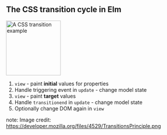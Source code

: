 ##  The CSS transition cycle in Elm

<img alt="A CSS transition example" src="resources/TransitionsPrinciple.png" style="height: 150px; border: none;">

<ol>
<li class="fragment"><code>view</code> - paint <strong>initial</strong> values for properties
<li class="fragment">Handle triggering event in <code>update</code> - change model state
<li class="fragment"><code>view</code> - paint <strong>target</strong> values
<li class="fragment">Handle <code>transitionend</code> in <code>update</code> - change model state
<li class="fragment">Optionally change DOM again in <code>view</code>
</ol>

note:
    Image credit: https://developer.mozilla.org/files/4529/TransitionsPrinciple.png

